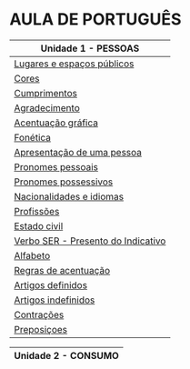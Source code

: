 # AULA DE PORTUGUÊS

| Unidade 1 - PESSOAS |
| -- |
| [Lugares e espaços públicos](doc/u1-lugares-espaços-publicos.md) |
| [Cores](doc/u1-cores.md) |
| [Cumprimentos](doc/u1-cumprimentos.md) |
| [Agradecimento](doc/u1-agradecimento.md) |
| [Acentuação gráfica](doc/u1-acentuaçao-grafica.md) |
| [Fonética](doc/u1-fonetica.md) |
| [Apresentação de uma pessoa](doc/u1-apresentaçao-pessoa.md) |
| [Pronomes pessoais](doc/u1-pronomes-pessoais.md) |
| [Pronomes possessivos](doc/u1-pronomes-possessivos.md) |
| [Nacionalidades e idiomas](doc/u1-nacionalidades-idiomas.md) |
| [Profissões](doc/u1-profissoes.md) |
| [Estado civil](doc/u1-estado-civil.md) |
| [Verbo SER - Presento do Indicativo](doc/u1-verbo-ser.md) |
| [Alfabeto](doc/u1-alfabeto.md) |
| [Regras de acentuação](doc/u1-regras-acentuaçao.md) |
| [Artigos definidos](doc/u1-artigos-definidos.md) |
| [Artigos indefinidos](doc/u1-artigos-indefinidos.md) |
| [Contrações](doc/u1-contraçoes.md) |
| [Preposiçoes](doc/u1-preposiçoes.md) |

| Unidade 2 - CONSUMO |
| -- |
